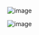 ![image](https://github.com/esraaakgull/patikaReact/assets/94448231/5c2c55ba-86d2-4276-a894-26c1c7e7616e)

![image](https://github.com/esraaakgull/patikaReact/assets/94448231/01ce024e-36a7-40cb-bd1b-972a8e70f4e8)
